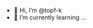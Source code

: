 - 👋 Hi, I’m @topf-k
- 🌱 I’m currently learning ...

<!---
topf-k/topf-k is a ✨ special ✨ repository because its `README.md` (this file) appears on your GitHub profile.
You can click the Preview link to take a look at your changes.
--->
